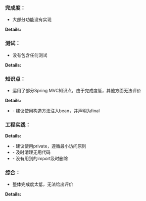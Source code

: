 ### 完成度：
* 大部分功能没有实现

__Details:__



### 测试：
* 没有包含任何测试

__Details:__



### 知识点：
* 运用了部分Spring MVC知识点，由于完成度低，其他方面无法评价

__Details:__

- \- 建议使用构造方法注入bean，并声明为final

### 工程实践：


__Details:__

- \- 建议使用private，遵循最小访问原则
- \- 及时清理无用代码
- \- 没有用到的import及时删除

### 综合：
* 整体完成度太低，无法给出评价

__Details:__



